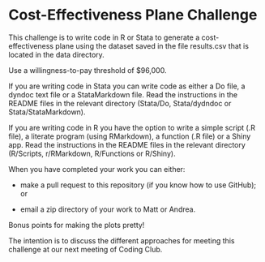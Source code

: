 # Cost-Effectiveness Plane Challenge
This challenge is to write code in R or Stata to generate a cost-effectiveness plane using the dataset saved in the file results.csv that is located in the data directory.

Use a willingness-to-pay threshold of $96,000.

If you are writing code in Stata you can write code as either a Do file, a dyndoc text file or a StataMarkdown file. Read the instructions in the README files in the relevant directory (Stata/Do, Stata/dydndoc or Stata/StataMarkdown).

If you are writing code in R you have the option to write a simple script (.R file), a literate program (using RMarkdown), a function (.R file) or a Shiny app. Read the instructions in the README files in the relevant directory (R/Scripts, r/RMarkdown, R/Functions or R/Shiny).

When you have completed your work you can either:

- make a pull request to this repository (if you know how to use GitHub); or

- email a zip directory of your work to Matt or Andrea.

Bonus points for making the plots pretty!

The intention is to discuss the different approaches for meeting this challenge at our next meeting of Coding Club.


